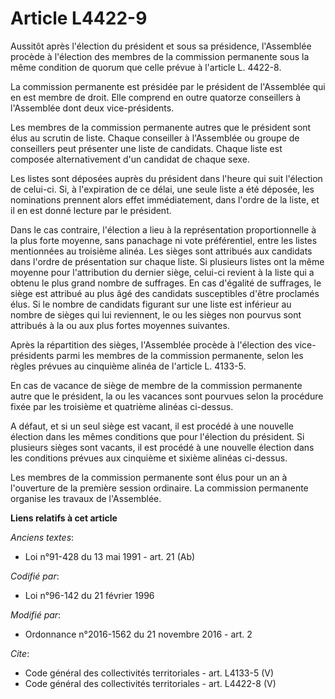 # Article L4422-9

Aussitôt après l'élection du président et sous sa présidence, l'Assemblée procède à l'élection des membres de la commission
permanente sous la même condition de quorum que celle prévue à l'article L. 4422-8. 

La commission permanente est présidée par le président de l'Assemblée qui en est membre de droit. Elle comprend en outre
quatorze conseillers à l'Assemblée dont deux vice-présidents. 

Les membres de la commission permanente autres que le président sont élus au scrutin de liste. Chaque conseiller à
l'Assemblée ou groupe de conseillers peut présenter une liste de candidats. Chaque liste est composée alternativement d'un
candidat de chaque sexe. 

Les listes sont déposées auprès du président dans l'heure qui suit l'élection de celui-ci. Si, à l'expiration de ce délai,
une seule liste a été déposée, les nominations prennent alors effet immédiatement, dans l'ordre de la liste, et il en est
donné lecture par le président. 

Dans le cas contraire, l'élection a lieu à la représentation proportionnelle à la plus forte moyenne, sans panachage ni vote
préférentiel, entre les listes mentionnées au troisième alinéa. Les sièges sont attribués aux candidats dans l'ordre de
présentation sur chaque liste. Si plusieurs listes ont la même moyenne pour l'attribution du dernier siège, celui-ci revient
à la liste qui a obtenu le plus grand nombre de suffrages. En cas d'égalité de suffrages, le siège est attribué au plus âgé
des candidats susceptibles d'être proclamés élus. Si le nombre de candidats figurant sur une liste est inférieur au nombre de
sièges qui lui reviennent, le ou les sièges non pourvus sont attribués à la ou aux plus fortes moyennes suivantes. 

Après la répartition des sièges, l'Assemblée procède à l'élection des vice-présidents parmi les membres de la commission
permanente, selon les règles prévues au cinquième alinéa de l'article L. 4133-5. 

En cas de vacance de siège de membre de la commission permanente autre que le président, la ou les vacances sont pourvues
selon la procédure fixée par les troisième et quatrième alinéas ci-dessus. 

A défaut, et si un seul siège est vacant, il est procédé à une nouvelle élection dans les mêmes conditions que pour
l'élection du président. Si plusieurs sièges sont vacants, il est procédé à une nouvelle élection dans les conditions prévues
aux cinquième et sixième alinéas ci-dessus. 

Les membres de la commission permanente sont élus pour un an à l'ouverture de la première session ordinaire. La commission
permanente organise les travaux de l'Assemblée.

**Liens relatifs à cet article**

_Anciens textes_:

  - Loi n°91-428 du 13 mai 1991 - art. 21 (Ab)

_Codifié par_:

  - Loi n°96-142 du 21 février 1996

_Modifié par_:

  - Ordonnance n°2016-1562 du 21 novembre 2016 - art. 2

_Cite_:

  - Code général des collectivités territoriales - art. L4133-5 (V)
  - Code général des collectivités territoriales - art. L4422-8 (V)
